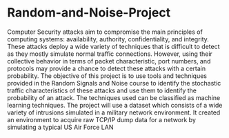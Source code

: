 # Random-and-Noise-Project
Computer Security attacks aim to compromise the main principles of 
computing systems: availability, authority, confidentiality, and 
integrity. These attacks deploy a wide variety of techniques that is 
difficult to detect as they mostly simulate normal traffic connections. 
However, using their collective behavior in terms of packet 
characteristic, port numbers, and protocols may provide a chance to 
detect these attacks with a certain probability. The objective of this 
project is to use tools and techniques provided in the Random Signals 
and Noise course to identify the stochastic traffic characteristics of 
these attacks and use them to identify the probability of an attack. The 
techniques used can be classified as machine learning techniques. 
The project will use a dataset which consists of a wide variety of 
intrusions simulated in a military network environment. It created an 
environment to acquire raw TCP/IP dump data for a network by 
simulating a typical US Air Force LAN
